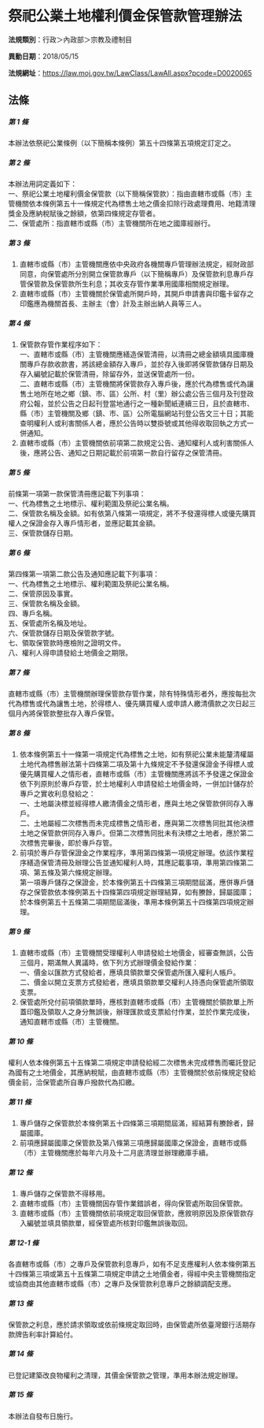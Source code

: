 # 祭祀公業土地權利價金保管款管理辦法

**法規類別**：行政＞內政部＞宗教及禮制目

**異動日期**：2018/05/15  

**法規網址**：https://law.moj.gov.tw/LawClass/LawAll.aspx?pcode=D0020065





## 法條
##### 第 1 條
本辦法依祭祀公業條例（以下簡稱本條例）第五十四條第五項規定訂定之。

##### 第 2 條
本辦法用詞定義如下：  
一、祭祀公業土地權利價金保管款（以下簡稱保管款）：指由直轄市或縣（市）主管機關依本條例第五十一條規定代為標售土地之價金扣除行政處理費用、地籍清理獎金及應納稅賦後之餘額，依第四條規定存管者。  
二、保管處所：指直轄市或縣（市）主管機關所在地之國庫經辦行。  

##### 第 3 條
1. 直轄市或縣（市）主管機關應依中央政府各機關專戶管理辦法規定，經財政部同意，向保管處所分別開立保管款專戶（以下簡稱專戶）及保管款利息專戶存管保管款及保管款所生利息；其收支存管作業準用國庫相關規定辦理。
1. 直轄市或縣（市）主管機關於保管處所開戶時，其開戶申請書與印鑑卡留存之印鑑應為機關首長、主辦主（會）計及主辦出納人員等三人。

##### 第 4 條
1. 保管款存管作業程序如下：  
一、直轄市或縣（市）主管機關應繕造保管清冊，以清冊之總金額填具國庫機關專戶存款收款書，將該總金額存入專戶，並於存入後即將保管款儲存日期及存入編號記載於保管清冊，除留存外，並送保管處所一份。  
二、直轄市或縣（市）主管機關將保管款存入專戶後，應於代為標售或代為讓售土地所在地之鄉（鎮、市、區）公所、村（里）辦公處公告三個月及刊登政府公報，並於公告之日起刊登當地通行之一種新聞紙連續三日，且於直轄市、縣（市）主管機關及鄉（鎮、市、區）公所電腦網站刊登公告文三十日；其能查明權利人或利害關係人者，應於公告時以雙掛號或其他得收取回執之方式一併通知。
1. 直轄市或縣（市）主管機關依前項第二款規定公告、通知權利人或利害關係人後，應將公告、通知之日期記載於前項第一款自行留存之保管清冊。

##### 第 5 條
前條第一項第一款保管清冊應記載下列事項：  
一、代為標售之土地標示、權利範圍及祭祀公業名稱。  
二、保管款名稱及金額。如有依第八條第一項規定，將不予發還得標人或優先購買權人之保證金存入專戶情形者，並應記載其金額。  
三、保管款儲存日期。  

##### 第 6 條
第四條第一項第二款公告及通知應記載下列事項：  
一、代為標售之土地標示、權利範圍及祭祀公業名稱。  
二、保管原因及事實。  
三、保管款名稱及金額。  
四、專戶名稱。  
五、保管處所名稱及地址。  
六、保管款儲存日期及保管款字號。  
七、領取保管款時應檢附之證明文件。  
八、權利人得申請發給土地價金之期限。  

##### 第 7 條
直轄市或縣（市）主管機關辦理保管款存管作業，除有特殊情形者外，應按每批次代為標售或代為讓售土地，於得標人、優先購買權人或申請人繳清價款之次日起三個月內將保管款整批存入專戶保管。

##### 第 8 條
1. 依本條例第五十一條第一項規定代為標售之土地，如有祭祀公業未能釐清權屬土地代為標售辦法第十四條第二項及第十九條規定不予發還保證金予得標人或優先購買權人之情形者，直轄市或縣（市）主管機關應將該不予發還之保證金依下列原則於專戶存管，於土地權利人申請發給土地價金時，一併加計儲存於專戶之實收利息發給之：  
一、土地屬決標並經得標人繳清價金之情形者，應與土地之保管款併同存入專戶。  
二、土地屬經二次標售而未完成標售之情形者，應與第二次標售同批其他決標土地之保管款併同存入專戶。但第二次標售同批未有決標之土地者，應於第二次標售完畢後，即於專戶存管。
1. 前項於專戶存管保證金之作業程序，準用第四條第一項規定辦理。依該作業程序繕造保管清冊及辦理公告並通知權利人時，其應記載事項，準用第四條第二項、第五條及第六條規定辦理。  
第一項專戶儲存之保證金，於本條例第五十四條第三項期間屆滿，應併專戶儲存之保管款依本條例第五十四條第四項規定辦理結算，如有賸餘，歸屬國庫；於本條例第五十五條第二項期間屆滿後，準用本條例第五十四條第四項規定辦理。

##### 第 9 條
1. 直轄市或縣（市）主管機關受理權利人申請發給土地價金，經審查無誤，公告三個月，期滿無人異議時，依下列方式辦理價金發給作業：  
一、價金以匯款方式發給者，應填具領款單交保管處所匯入權利人帳戶。  
二、價金以開立支票方式發給者，應填具領款單交權利人持憑向保管處所領取支票。
1. 保管處所兌付前項領款單時，應核對直轄市或縣（市）主管機關於領款單上所蓋印鑑及領取人之身分無誤後，辦理匯款或支票給付作業，並於作業完成後，通知直轄市或縣（市）主管機關。

##### 第 10 條
權利人依本條例第五十五條第二項規定申請發給經二次標售未完成標售而囑託登記為國有之土地價金，其應納稅賦，由直轄市或縣（市）主管機關於依前條規定發給價金前，洽保管處所自專戶撥款代為扣繳。

##### 第 11 條
1. 專戶儲存之保管款於本條例第五十四條第三項期間屆滿，經結算有賸餘者，歸屬國庫。
1. 前項應歸屬國庫之保管款及第八條第三項應歸屬國庫之保證金，直轄市或縣（市）主管機關應於每年六月及十二月底清理並辦理繳庫手續。

##### 第 12 條
1. 專戶儲存之保管款不得移用。
1. 直轄市或縣（市）主管機關因存管作業錯誤者，得向保管處所取回保管款。
1. 直轄市或縣（市）主管機關依前項規定取回保管款，應敘明原因及原保管款存入編號並填具領款單，經保管處所核對印鑑無誤後取回。

##### 第 12-1 條
各直轄市或縣（市）之專戶及保管款利息專戶，如有不足支應權利人依本條例第五十四條第三項或第五十五條第二項規定申請之土地價金者，得經中央主管機關指定或協商由其他直轄市或縣（市）之專戶及保管款利息專戶之餘額調配支應。

##### 第 13 條
保管款之利息，應於請求領取或依前條規定取回時，由保管處所依臺灣銀行活期存款牌告利率計算給付。

##### 第 14 條
已登記建築改良物權利之清理，其價金保管款之管理，準用本辦法規定辦理。

##### 第 15 條
本辦法自發布日施行。


